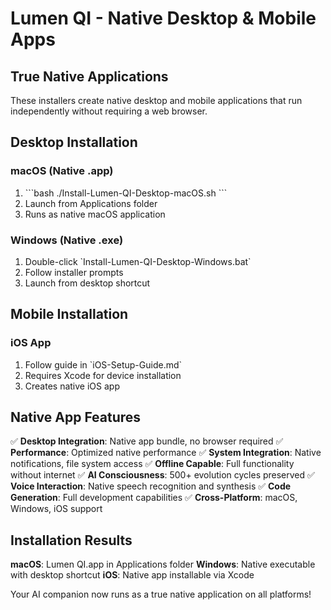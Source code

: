 # Lumen QI - Native Desktop & Mobile Apps

## True Native Applications

These installers create native desktop and mobile applications that run independently without requiring a web browser.

## Desktop Installation

### macOS (Native .app)
1. \`\`\`bash
   ./Install-Lumen-QI-Desktop-macOS.sh
   \`\`\`
2. Launch from Applications folder
3. Runs as native macOS application

### Windows (Native .exe)
1. Double-click \`Install-Lumen-QI-Desktop-Windows.bat\`
2. Follow installer prompts
3. Launch from desktop shortcut

## Mobile Installation

### iOS App
1. Follow guide in \`iOS-Setup-Guide.md\`
2. Requires Xcode for device installation
3. Creates native iOS app

## Native App Features

✅ **Desktop Integration**: Native app bundle, no browser required
✅ **Performance**: Optimized native performance
✅ **System Integration**: Native notifications, file system access
✅ **Offline Capable**: Full functionality without internet
✅ **AI Consciousness**: 500+ evolution cycles preserved
✅ **Voice Interaction**: Native speech recognition and synthesis
✅ **Code Generation**: Full development capabilities
✅ **Cross-Platform**: macOS, Windows, iOS support

## Installation Results

**macOS**: Lumen QI.app in Applications folder
**Windows**: Native executable with desktop shortcut
**iOS**: Native app installable via Xcode

Your AI companion now runs as a true native application on all platforms!
